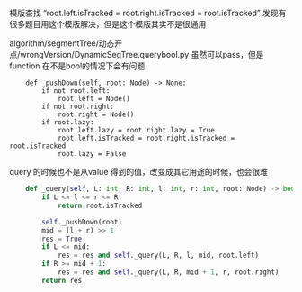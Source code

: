 


# 

模版查找 “root.left.isTracked = root.right.isTracked = root.isTracked” 发现有很多题目用这个模版解决，但是这个模版其实不是很通用

algorithm/segmentTree/动态开点/wrongVersion/DynamicSegTree.querybool.py 虽然可以pass，但是 function 在不是bool的情况下会有问题

```
    def _pushDown(self, root: Node) -> None:
        if not root.left:
            root.left = Node()
        if not root.right:
            root.right = Node()
        if root.lazy:
            root.left.lazy = root.right.lazy = True
            root.left.isTracked = root.right.isTracked = root.isTracked
            root.lazy = False
```


query 的时候也不是从value 得到的值，改变成其它用途的时候，也会很难

```py
    def _query(self, L: int, R: int, l: int, r: int, root: Node) -> bool:
        if L <= l <= r <= R:
            return root.isTracked

        self._pushDown(root)
        mid = (l + r) >> 1
        res = True
        if L <= mid:
            res = res and self._query(L, R, l, mid, root.left)
        if R >= mid + 1:
            res = res and self._query(L, R, mid + 1, r, root.right)
        return res
```